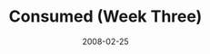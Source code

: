 ---
layout: music 
title: "Consumed (Week Three)"
series: "Consumed"
date: 2008-02-25 
description: ""
audio: "http://s3.amazonaws.com/crossroadsaudiomessages/Consumed_3_Debt_02-24-08_Mingo.mp3"
audio-duration: "45:12"
src: "http://www.crossroads.net/players/media/mediumHz/consumed225.jpg"
---
